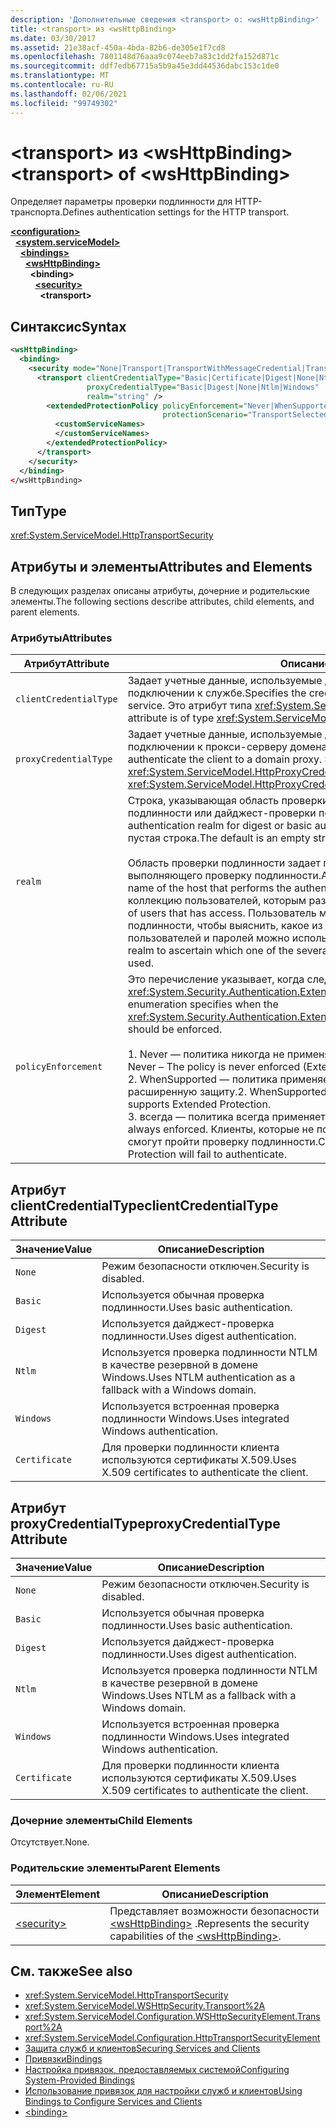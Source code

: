```yaml
---
description: 'Дополнительные сведения <transport> о: <wsHttpBinding>'
title: <transport> из <wsHttpBinding>
ms.date: 03/30/2017
ms.assetid: 21e38acf-450a-4bda-82b6-de305e1f7cd8
ms.openlocfilehash: 7801148d76aaa9c074eeb7a83c1dd2fa152d871c
ms.sourcegitcommit: ddf7edb67715a5b9a45e3dd44536dabc153c1de0
ms.translationtype: MT
ms.contentlocale: ru-RU
ms.lasthandoff: 02/06/2021
ms.locfileid: "99749302"
---
```

# <a name="transport-of-wshttpbinding"></a><span data-ttu-id="9862b-103">\<transport> из \<wsHttpBinding></span><span class="sxs-lookup"><span data-stu-id="9862b-103">\<transport> of \<wsHttpBinding></span></span>

<span data-ttu-id="9862b-104">Определяет параметры проверки подлинности для HTTP-транспорта.</span><span class="sxs-lookup"><span data-stu-id="9862b-104">Defines authentication settings for the HTTP transport.</span></span>

[**\<configuration>**](../configuration-element.md)\
&nbsp;&nbsp;[**\<system.serviceModel>**](system-servicemodel.md)\
&nbsp;&nbsp;&nbsp;&nbsp;[**\<bindings>**](bindings.md)\
&nbsp;&nbsp;&nbsp;&nbsp;&nbsp;&nbsp;[**\<wsHttpBinding>**](wshttpbinding.md)\
&nbsp;&nbsp;&nbsp;&nbsp;&nbsp;&nbsp;&nbsp;&nbsp;**\<binding>**\
&nbsp;&nbsp;&nbsp;&nbsp;&nbsp;&nbsp;&nbsp;&nbsp;&nbsp;&nbsp;[**\<security>**](security-of-wshttpbinding.md)\
&nbsp;&nbsp;&nbsp;&nbsp;&nbsp;&nbsp;&nbsp;&nbsp;&nbsp;&nbsp;&nbsp;&nbsp;**\<transport>**  

## <a name="syntax"></a><span data-ttu-id="9862b-105">Синтаксис</span><span class="sxs-lookup"><span data-stu-id="9862b-105">Syntax</span></span>

```xml
<wsHttpBinding>
  <binding>
    <security mode="None|Transport|TransportWithMessageCredential|TransportCredentialOnly">
      <transport clientCredentialType="Basic|Certificate|Digest|None|Ntlm|Windows"
                 proxyCredentialType="Basic|Digest|None|Ntlm|Windows"
                 realm="string" />
        <extendedProtectionPolicy policyEnforcement="Never|WhenSupported|Always"
                                  protectionScenario="TransportSelected|TrustedProxy">
          <customServiceNames>
          </customServiceNames>
        </extendedProtectionPolicy>
      </transport>
    </security>
  </binding>
</wsHttpBinding>
```

## <a name="type"></a><span data-ttu-id="9862b-106">Тип</span><span class="sxs-lookup"><span data-stu-id="9862b-106">Type</span></span>

<xref:System.ServiceModel.HttpTransportSecurity>

## <a name="attributes-and-elements"></a><span data-ttu-id="9862b-107">Атрибуты и элементы</span><span class="sxs-lookup"><span data-stu-id="9862b-107">Attributes and Elements</span></span>

<span data-ttu-id="9862b-108">В следующих разделах описаны атрибуты, дочерние и родительские элементы.</span><span class="sxs-lookup"><span data-stu-id="9862b-108">The following sections describe attributes, child elements, and parent elements.</span></span>

### <a name="attributes"></a><span data-ttu-id="9862b-109">Атрибуты</span><span class="sxs-lookup"><span data-stu-id="9862b-109">Attributes</span></span>

|<span data-ttu-id="9862b-110">Атрибут</span><span class="sxs-lookup"><span data-stu-id="9862b-110">Attribute</span></span>|<span data-ttu-id="9862b-111">Описание</span><span class="sxs-lookup"><span data-stu-id="9862b-111">Description</span></span>|
|---------------|-----------------|
|`clientCredentialType`|<span data-ttu-id="9862b-112">Задает учетные данные, используемые для проверки подлинности клиента при подключении к службе.</span><span class="sxs-lookup"><span data-stu-id="9862b-112">Specifies the credential used to authenticate the client to the service.</span></span> <span data-ttu-id="9862b-113">Это атрибут типа <xref:System.ServiceModel.HttpClientCredentialType>.</span><span class="sxs-lookup"><span data-stu-id="9862b-113">This attribute is of type <xref:System.ServiceModel.HttpClientCredentialType>.</span></span>|
|`proxyCredentialType`|<span data-ttu-id="9862b-114">Задает учетные данные, используемые для проверки подлинности клиента при подключении к прокси-серверу домена.</span><span class="sxs-lookup"><span data-stu-id="9862b-114">Specifies the credential used to authenticate the client to a domain proxy.</span></span> <span data-ttu-id="9862b-115">Это атрибут типа <xref:System.ServiceModel.HttpProxyCredentialType>.</span><span class="sxs-lookup"><span data-stu-id="9862b-115">This attribute is of type <xref:System.ServiceModel.HttpProxyCredentialType>.</span></span>|
|`realm`|<span data-ttu-id="9862b-116">Строка, указывающая область проверки подлинности для обычной проверки подлинности или дайджест-проверки подлинности.</span><span class="sxs-lookup"><span data-stu-id="9862b-116">A string that specifies the authentication realm for digest or basic authentication.</span></span> <span data-ttu-id="9862b-117">Значение по умолчанию - пустая строка.</span><span class="sxs-lookup"><span data-stu-id="9862b-117">The default is an empty string.</span></span><br /><br /> <span data-ttu-id="9862b-118">Область проверки подлинности задает по крайней мере имя основного узла, выполняющего проверку подлинности.</span><span class="sxs-lookup"><span data-stu-id="9862b-118">An authentication realm specifies at least the name of the host that performs the authentication.</span></span> <span data-ttu-id="9862b-119">Она также может указывать коллекцию пользователей, которым разрешен доступ.</span><span class="sxs-lookup"><span data-stu-id="9862b-119">It can also specify a collection of users that has access.</span></span> <span data-ttu-id="9862b-120">Пользователь может запросить область проверки подлинности, чтобы выяснить, какое из нескольких возможных сочетаний имен пользователей и паролей можно использовать.</span><span class="sxs-lookup"><span data-stu-id="9862b-120">A user can query the authentication realm to ascertain which one of the several possible usernames and passwords can be used.</span></span>|
|`policyEnforcement`|<span data-ttu-id="9862b-121">Это перечисление указывает, когда следует применять <xref:System.Security.Authentication.ExtendedProtection.ExtendedProtectionPolicy>.</span><span class="sxs-lookup"><span data-stu-id="9862b-121">This enumeration specifies when the <xref:System.Security.Authentication.ExtendedProtection.ExtendedProtectionPolicy> should be enforced.</span></span><br /><br /> <span data-ttu-id="9862b-122">1. Never — политика никогда не применяется (Расширенная защита отключена).</span><span class="sxs-lookup"><span data-stu-id="9862b-122">1.  Never – The policy is never enforced (Extended Protection is disabled).</span></span><br /><span data-ttu-id="9862b-123">2. WhenSupported — политика применяется, только если клиент поддерживает расширенную защиту.</span><span class="sxs-lookup"><span data-stu-id="9862b-123">2.  WhenSupported – The policy is enforced only if the client supports Extended Protection.</span></span><br /><span data-ttu-id="9862b-124">3. всегда — политика всегда применяется принудительно.</span><span class="sxs-lookup"><span data-stu-id="9862b-124">3.  Always – The policy is always enforced.</span></span> <span data-ttu-id="9862b-125">Клиенты, которые не поддерживают расширенную защиту, не смогут пройти проверку подлинности.</span><span class="sxs-lookup"><span data-stu-id="9862b-125">Clients which don’t support Extended Protection will fail to authenticate.</span></span>|

## <a name="clientcredentialtype-attribute"></a><span data-ttu-id="9862b-126">Атрибут clientCredentialType</span><span class="sxs-lookup"><span data-stu-id="9862b-126">clientCredentialType Attribute</span></span>

|<span data-ttu-id="9862b-127">Значение</span><span class="sxs-lookup"><span data-stu-id="9862b-127">Value</span></span>|<span data-ttu-id="9862b-128">Описание</span><span class="sxs-lookup"><span data-stu-id="9862b-128">Description</span></span>|
|-----------|-----------------|
|`None`|<span data-ttu-id="9862b-129">Режим безопасности отключен.</span><span class="sxs-lookup"><span data-stu-id="9862b-129">Security is disabled.</span></span>|
|`Basic`|<span data-ttu-id="9862b-130">Используется обычная проверка подлинности.</span><span class="sxs-lookup"><span data-stu-id="9862b-130">Uses basic authentication.</span></span>|
|`Digest`|<span data-ttu-id="9862b-131">Используется дайджест-проверка подлинности.</span><span class="sxs-lookup"><span data-stu-id="9862b-131">Uses digest authentication.</span></span>|
|`Ntlm`|<span data-ttu-id="9862b-132">Используется проверка подлинности NTLM в качестве резервной в домене Windows.</span><span class="sxs-lookup"><span data-stu-id="9862b-132">Uses NTLM authentication as a fallback with a Windows domain.</span></span>|
|`Windows`|<span data-ttu-id="9862b-133">Используется встроенная проверка подлинности Windows.</span><span class="sxs-lookup"><span data-stu-id="9862b-133">Uses integrated Windows authentication.</span></span>|
|`Certificate`|<span data-ttu-id="9862b-134">Для проверки подлинности клиента используются сертификаты X.509.</span><span class="sxs-lookup"><span data-stu-id="9862b-134">Uses X.509 certificates to authenticate the client.</span></span>|

## <a name="proxycredentialtype-attribute"></a><span data-ttu-id="9862b-135">Атрибут proxyCredentialType</span><span class="sxs-lookup"><span data-stu-id="9862b-135">proxyCredentialType Attribute</span></span>

|<span data-ttu-id="9862b-136">Значение</span><span class="sxs-lookup"><span data-stu-id="9862b-136">Value</span></span>|<span data-ttu-id="9862b-137">Описание</span><span class="sxs-lookup"><span data-stu-id="9862b-137">Description</span></span>|
|-----------|-----------------|
|`None`|<span data-ttu-id="9862b-138">Режим безопасности отключен.</span><span class="sxs-lookup"><span data-stu-id="9862b-138">Security is disabled.</span></span>|
|`Basic`|<span data-ttu-id="9862b-139">Используется обычная проверка подлинности.</span><span class="sxs-lookup"><span data-stu-id="9862b-139">Uses basic authentication.</span></span>|
|`Digest`|<span data-ttu-id="9862b-140">Используется дайджест-проверка подлинности.</span><span class="sxs-lookup"><span data-stu-id="9862b-140">Uses digest authentication.</span></span>|
|`Ntlm`|<span data-ttu-id="9862b-141">Используется проверка подлинности NTLM в качестве резервной в домене Windows.</span><span class="sxs-lookup"><span data-stu-id="9862b-141">Uses NTLM as a fallback with a Windows domain.</span></span>|
|`Windows`|<span data-ttu-id="9862b-142">Используется встроенная проверка подлинности Windows.</span><span class="sxs-lookup"><span data-stu-id="9862b-142">Uses integrated Windows authentication.</span></span>|
|`Certificate`|<span data-ttu-id="9862b-143">Для проверки подлинности клиента используются сертификаты X.509.</span><span class="sxs-lookup"><span data-stu-id="9862b-143">Uses X.509 certificates to authenticate the client.</span></span>|

### <a name="child-elements"></a><span data-ttu-id="9862b-144">Дочерние элементы</span><span class="sxs-lookup"><span data-stu-id="9862b-144">Child Elements</span></span>

<span data-ttu-id="9862b-145">Отсутствует.</span><span class="sxs-lookup"><span data-stu-id="9862b-145">None.</span></span>

### <a name="parent-elements"></a><span data-ttu-id="9862b-146">Родительские элементы</span><span class="sxs-lookup"><span data-stu-id="9862b-146">Parent Elements</span></span>

|<span data-ttu-id="9862b-147">Элемент</span><span class="sxs-lookup"><span data-stu-id="9862b-147">Element</span></span>|<span data-ttu-id="9862b-148">Описание</span><span class="sxs-lookup"><span data-stu-id="9862b-148">Description</span></span>|
|-------------|-----------------|
|[\<security>](security-of-wshttpbinding.md)|<span data-ttu-id="9862b-149">Представляет возможности безопасности [\<wsHttpBinding>](wshttpbinding.md) .</span><span class="sxs-lookup"><span data-stu-id="9862b-149">Represents the security capabilities of the [\<wsHttpBinding>](wshttpbinding.md).</span></span>|

## <a name="see-also"></a><span data-ttu-id="9862b-150">См. также</span><span class="sxs-lookup"><span data-stu-id="9862b-150">See also</span></span>

- <xref:System.ServiceModel.HttpTransportSecurity>
- <xref:System.ServiceModel.WSHttpSecurity.Transport%2A>
- <xref:System.ServiceModel.Configuration.WSHttpSecurityElement.Transport%2A>
- <xref:System.ServiceModel.Configuration.HttpTransportSecurityElement>
- [<span data-ttu-id="9862b-151">Защита служб и клиентов</span><span class="sxs-lookup"><span data-stu-id="9862b-151">Securing Services and Clients</span></span>](../../../wcf/feature-details/securing-services-and-clients.md)
- [<span data-ttu-id="9862b-152">Привязки</span><span class="sxs-lookup"><span data-stu-id="9862b-152">Bindings</span></span>](../../../wcf/bindings.md)
- [<span data-ttu-id="9862b-153">Настройка привязок, предоставляемых системой</span><span class="sxs-lookup"><span data-stu-id="9862b-153">Configuring System-Provided Bindings</span></span>](../../../wcf/feature-details/configuring-system-provided-bindings.md)
- [<span data-ttu-id="9862b-154">Использование привязок для настройки служб и клиентов</span><span class="sxs-lookup"><span data-stu-id="9862b-154">Using Bindings to Configure Services and Clients</span></span>](../../../wcf/using-bindings-to-configure-services-and-clients.md)
- [\<binding>](bindings.md)
